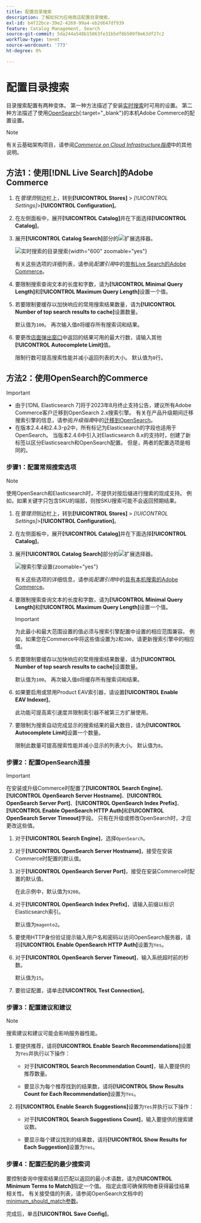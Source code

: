 ```yaml
---
title: 配置目录搜索
description: 了解如何为应用商店配置目录搜索。
exl-id: b4f22bce-39e2-4269-99a4-eb2d647df939
feature: Catalog Management, Search
source-git-commit: 5da244a548b15863fe31b5df8b509f8e63df27c2
workflow-type: tm+mt
source-wordcount: '773'
ht-degree: 0%

---
```


# 配置目录搜索

目录搜索配置有两种变体。 第一种方法描述了安装[实时搜索](https://experienceleague.adobe.com/docs/commerce/live-search/overview.html)时可用的设置。 第二种方法描述了使用[OpenSearch](https://experienceleague.adobe.com/docs/commerce-operations/installation-guide/prerequisites/search-engine/overview.html){:target="_blank"}的本机Adobe Commerce的配置设置。

>[!NOTE]
>
>有关云基础架构项目，请参阅&#x200B;[_Commerce on Cloud Infrastructure指南_](https://experienceleague.adobe.com/en/docs/commerce-cloud-service/user-guide/configure/service/opensearch)中的其他说明。

## 方法1：使用[!DNL Live Search]的Adobe Commerce

1. 在&#x200B;_管理员_&#x200B;侧边栏上，转到&#x200B;**[!UICONTROL Stores]** > _[!UICONTROL Settings]_>**[!UICONTROL Configuration]**。

1. 在左侧面板中，展开&#x200B;**[!UICONTROL Catalog]**&#x200B;并在下面选择&#x200B;**[!UICONTROL Catalog]**。

1. 展开&#x200B;**[!UICONTROL Catalog Search]**&#x200B;部分的![扩展选择器](../assets/icon-display-expand.png)。

   ![实时搜索的目录搜索](../configuration-reference/catalog/assets/catalog-search-live-search.png){width="600" zoomable="yes"}

   有关这些选项的详细列表，请参阅&#x200B;_配置引用_&#x200B;中的[带有Live Search的Adobe Commerce](../configuration-reference/catalog/catalog.md#adobe-commerce-with-live-search)。

1. 要限制搜索查询文本的长度和字数，请为&#x200B;**[!UICONTROL Minimal Query Length]**&#x200B;和&#x200B;**[!UICONTROL Maximum Query Length]**&#x200B;设置一个值。

1. 若要限制要缓存以加快响应的常用搜索结果数量，请为&#x200B;**[!UICONTROL Number of top search results to cache]**&#x200B;设置数量。

   默认值为`100`。 再次输入值`0`将缓存所有搜索词和结果。

1. 要更改[店面弹出窗口](https://experienceleague.adobe.com/docs/commerce/live-search/live-search-storefront/quick-tour.html)中返回的结果可用的最大行数，请输入其他&#x200B;**[!UICONTROL Autocomplete Limit]**&#x200B;值。

   限制行数可提高搜索性能并减小返回列表的大小。 默认值为`8`行。

## 方法2：使用OpenSearch的Commerce

>[!IMPORTANT]
>
>- 由于[!DNL Elasticsearch 7]将于2023年8月终止支持公告，建议所有Adobe Commerce客户迁移到OpenSearch 2.x搜索引擎。 有关在产品升级期间迁移搜索引擎的信息，请参阅&#x200B;_升级指南_&#x200B;中的[迁移到OpenSearch](https://experienceleague.adobe.com/docs/commerce-operations/upgrade-guide/prepare/opensearch-migration.html)。
>- 在版本2.4.4和2.4.3-p2中，所有标记为Elasticsearch的字段也适用于OpenSearch。 当版本2.4.6中引入对Elasticsearch 8.x的支持时，创建了新标签以区分Elasticsearch和OpenSearch配置。 但是，两者的配置选项是相同的。

### 步骤1：配置常规搜索选项

>[!NOTE]
>
>使用OpenSearch和Elasticsearch时，不提供对按后缀进行搜索的现成支持。 例如，如果关键字只包含SKU的端部，则按SKU搜索可能不会返回预期结果。

1. 在&#x200B;_管理员_&#x200B;侧边栏上，转到&#x200B;**[!UICONTROL Stores]** > _[!UICONTROL Settings]_>**[!UICONTROL Configuration]**。

1. 在左侧面板中，展开&#x200B;**[!UICONTROL Catalog]**&#x200B;并在下面选择&#x200B;**[!UICONTROL Catalog]**。

1. 展开&#x200B;**[!UICONTROL Catalog Search]**&#x200B;部分的![扩展选择器](../assets/icon-display-expand.png)。

   ![搜索引擎设置](../configuration-reference/catalog/assets/catalog-search-opensearch.png){zoomable="yes"}

   有关这些选项的详细信息，请参阅&#x200B;_配置引用_&#x200B;中的[具有本机搜索的Adobe Commerce](../configuration-reference/catalog/catalog.md#adobe-commerce-with-native-search)。

1. 要限制搜索查询文本的长度和字数，请为&#x200B;**[!UICONTROL Minimal Query Length]**&#x200B;和&#x200B;**[!UICONTROL Maximum Query Length]**&#x200B;设置一个值。

   >[!IMPORTANT]
   >
   >为此最小和最大范围设置的值必须与搜索引擎配置中设置的相应范围兼容。 例如，如果您在Commerce中将这些值设置为`2`和`300`，请更新搜索引擎中的相应值。

1. 若要限制要缓存以加快响应的常用搜索结果数量，请为&#x200B;**[!UICONTROL Number of top search results to cache]**&#x200B;设置数量。

   默认值为`100`。 再次输入值`0`将缓存所有搜索词和结果。

1. 如果要启用或禁用Product EAV索引器，请设置&#x200B;**[!UICONTROL Enable EAV Indexer]**。

   此功能可提高索引速度并限制索引器不被第三方扩展使用。

1. 要限制为搜索自动完成显示的搜索结果的最大数目，请为&#x200B;**[!UICONTROL Autocomplete Limit]**&#x200B;设置一个数量。

   限制此数量可提高搜索性能并减小显示的列表大小。 默认值为`8`。

### 步骤2：配置OpenSearch连接

>[!IMPORTANT]
>
>在安装或升级Commerce时配置了&#x200B;**[!UICONTROL Search Engine]**、**[!UICONTROL OpenSearch Server Hostname]**、**[!UICONTROL OpenSearch Server Port]**、**[!UICONTROL OpenSearch Index Prefix]**、**[!UICONTROL Enable OpenSearch HTTP Auth]**&#x200B;和&#x200B;**[!UICONTROL OpenSearch Server Timeout]**&#x200B;字段。 只有在升级或修改OpenSearch时，才应更改这些值。

1. 对于&#x200B;**[!UICONTROL Search Engine]**，选择`OpenSearch`。

1. 对于&#x200B;**[!UICONTROL OpenSearch Server Hostname]**，接受在安装Commerce时配置的默认值。

1. 对于&#x200B;**[!UICONTROL OpenSearch Server Port]**，接受在安装Commerce时配置的默认值。

   在此示例中，默认值为`9200`。

1. 对于&#x200B;**[!UICONTROL OpenSearch Index Prefix]**，请输入前缀以标识Elasticsearch索引。

   默认值为`magento2`。

1. 要使用HTTP身份验证提示输入用户名和密码以访问OpenSearch服务器，请将&#x200B;**[!UICONTROL Enable OpenSearch HTTP Auth]**&#x200B;设置为`Yes`。

1. 对于&#x200B;**[!UICONTROL OpenSearch Server Timeout]**，输入系统超时前的秒数。

   默认值为`15`。

1. 要验证配置，请单击&#x200B;**[!UICONTROL Test Connection]**。

### 步骤3：配置建议和建议

>[!NOTE]
>
>搜索建议和建议可能会影响服务器性能。

1. 要提供推荐，请将&#x200B;**[!UICONTROL Enable Search Recommendations]**&#x200B;设置为`Yes`并执行以下操作：

   - 对于&#x200B;**[!UICONTROL Search Recommendation Count]**，输入要提供的推荐数量。

   - 要显示为每个推荐找到的结果数，请将&#x200B;**[!UICONTROL Show Results Count for Each Recommendation]**&#x200B;设置为`Yes`。

1. 将&#x200B;**[!UICONTROL Enable Search Suggestions]**&#x200B;设置为`Yes`并执行以下操作：

   - 对于&#x200B;**[!UICONTROL Search Suggestions Count]**，输入要提供的搜索建议数。

   - 要显示每个建议找到的结果数，请将&#x200B;**[!UICONTROL Show Results for Each Suggestion]**&#x200B;设置为`Yes`。

### 步骤4：配置匹配的最少搜索词

要控制查询中搜索结果应匹配以返回的最小术语数，请为&#x200B;**[!UICONTROL Minimum Terms to Match]**&#x200B;指定一个值。 指定此值可确保购物者获得最佳结果相关性。 有关接受值的列表，请参阅OpenSearch文档中的[minimum_should_match参数](https://opensearch.org/docs/latest/query-dsl/minimum-should-match/)。

完成后，单击&#x200B;**[!UICONTROL Save Config]**。
